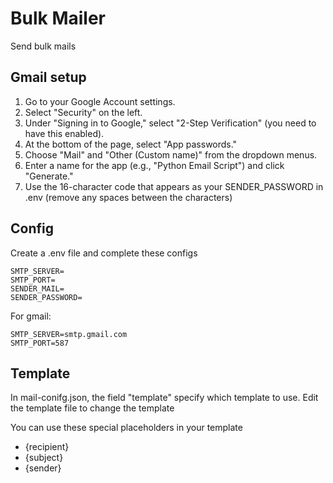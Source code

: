 # Bulk Mailer
Send bulk mails

## Gmail setup 
1. Go to your Google Account settings.
2. Select "Security" on the left.
3. Under "Signing in to Google," select "2-Step Verification" (you need to have this enabled).
4. At the bottom of the page, select "App passwords."
5. Choose "Mail" and "Other (Custom name)" from the dropdown menus.
6. Enter a name for the app (e.g., "Python Email Script") and click "Generate."
7. Use the 16-character code that appears as your SENDER_PASSWORD in .env (remove any spaces between the characters)

## Config
Create a .env file and complete these configs

```
SMTP_SERVER=
SMTP_PORT=
SENDER_MAIL=
SENDER_PASSWORD=
```
For gmail:
```
SMTP_SERVER=smtp.gmail.com
SMTP_PORT=587
```

## Template 
In mail-conifg.json, the field "template" specify which template to use. Edit the template file to change the template

You can use these special placeholders in your template

- {recipient}
- {subject}
- {sender}